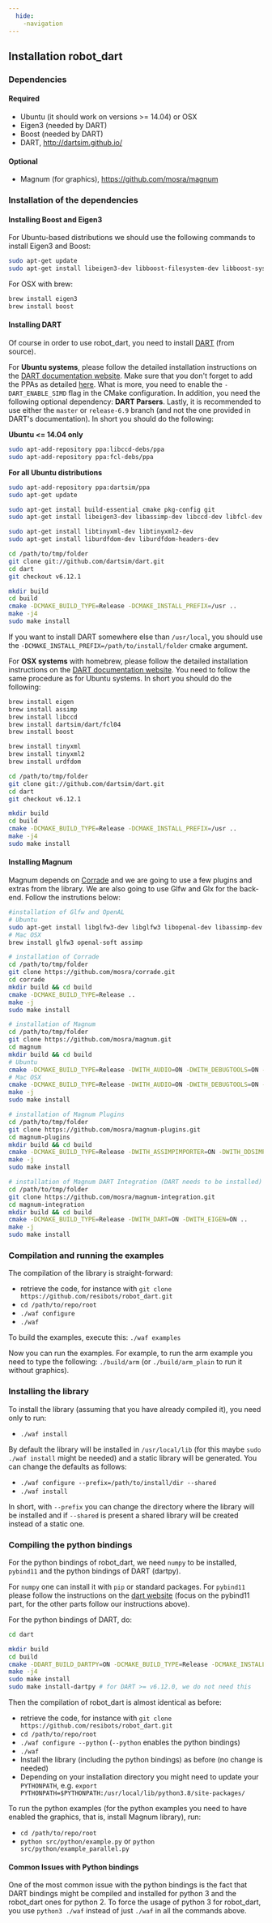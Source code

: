 ```yaml
---
  hide:
    -navigation
---
```

## Installation robot_dart

### Dependencies

#### Required
- Ubuntu (it should work on versions >= 14.04) or OSX
- Eigen3 (needed by DART)
- Boost (needed by DART)
- DART, http://dartsim.github.io/

#### Optional
- Magnum (for graphics), https://github.com/mosra/magnum

### Installation of the dependencies

#### Installing Boost and Eigen3

For Ubuntu-based distributions we should use the following commands to install Eigen3 and Boost:

```bash
sudo apt-get update
sudo apt-get install libeigen3-dev libboost-filesystem-dev libboost-system-dev libboost-regex-dev
```

For OSX with brew:

```bash
brew install eigen3
brew install boost
```

#### Installing DART

Of course in order to use robot\_dart, you need to install [DART](http://dartsim.github.io/) (from source).

For **Ubuntu systems**, please follow the detailed installation instructions on the [DART documentation website](http://dartsim.github.io/install_dart_on_ubuntu.html#install-required-dependencies). Make sure that you don't forget to add the PPAs as detailed [here](http://dartsim.github.io/install_dart_on_ubuntu.html#adding-personal-package-archives-ppas-for-dart-and-dependencies). What is more, you need to enable the `-DART_ENABLE_SIMD` flag in the CMake configuration. In addition, you need the following optional dependency: **DART Parsers**. Lastly, it is recommended to use either the `master` or `release-6.9` branch (and not the one provided in DART's documentation). In short you should do the following:

**Ubuntu <= 14.04 only**

```bash
sudo apt-add-repository ppa:libccd-debs/ppa
sudo apt-add-repository ppa:fcl-debs/ppa
```

**For all Ubuntu distributions**

```bash
sudo apt-add-repository ppa:dartsim/ppa
sudo apt-get update

sudo apt-get install build-essential cmake pkg-config git
sudo apt-get install libeigen3-dev libassimp-dev libccd-dev libfcl-dev libboost-regex-dev libboost-system-dev

sudo apt-get install libtinyxml-dev libtinyxml2-dev
sudo apt-get install liburdfdom-dev liburdfdom-headers-dev

cd /path/to/tmp/folder
git clone git://github.com/dartsim/dart.git
cd dart
git checkout v6.12.1

mkdir build
cd build
cmake -DCMAKE_BUILD_TYPE=Release -DCMAKE_INSTALL_PREFIX=/usr ..
make -j4
sudo make install
```

If you want to install DART somewhere else than `/usr/local`, you should use the `-DCMAKE_INSTALL_PREFIX=/path/to/install/folder` cmake argument.

For **OSX systems** with homebrew, please follow the detailed installation instructions on the [DART documentation website](http://dartsim.github.io/install_dart_on_mac.html#install-from-source-using-homebrew). You need to follow the same procedure as for Ubuntu systems. In short you should do the following:

```bash
brew install eigen
brew install assimp
brew install libccd
brew install dartsim/dart/fcl04
brew install boost

brew install tinyxml
brew install tinyxml2
brew install urdfdom

cd /path/to/tmp/folder
git clone git://github.com/dartsim/dart.git
cd dart
git checkout v6.12.1

mkdir build
cd build
cmake -DCMAKE_BUILD_TYPE=Release -DCMAKE_INSTALL_PREFIX=/usr ..
make -j4
sudo make install
```

#### Installing Magnum

Magnum depends on [Corrade](https://github.com/mosra/corrade) and we are going to use a few plugins and extras from the library. We are also going to use Glfw and Glx for the back-end. Follow the instrutions below:

```bash
#installation of Glfw and OpenAL
# Ubuntu
sudo apt-get install libglfw3-dev libglfw3 libopenal-dev libassimp-dev
# Mac OSX
brew install glfw3 openal-soft assimp

# installation of Corrade
cd /path/to/tmp/folder
git clone https://github.com/mosra/corrade.git
cd corrade
mkdir build && cd build
cmake -DCMAKE_BUILD_TYPE=Release ..
make -j
sudo make install

# installation of Magnum
cd /path/to/tmp/folder
git clone https://github.com/mosra/magnum.git
cd magnum
mkdir build && cd build
# Ubuntu
cmake -DCMAKE_BUILD_TYPE=Release -DWITH_AUDIO=ON -DWITH_DEBUGTOOLS=ON -DWITH_GL=ON -DWITH_MESHTOOLS=ON -DWITH_PRIMITIVES=ON -DWITH_SCENEGRAPH=ON -DWITH_SHADERS=ON -DWITH_TEXT=ON -DWITH_TEXTURETOOLS=ON -DWITH_TRADE=ON -DWITH_GLFWAPPLICATION=ON -DWITH_WINDOWLESSGLXAPPLICATION=ON -DWITH_OPENGLTESTER=ON -DWITH_ANYAUDIOIMPORTER=ON -DWITH_ANYIMAGECONVERTER=ON -DWITH_ANYIMAGEIMPORTER=ON -DWITH_ANYSCENEIMPORTER=ON -DWITH_MAGNUMFONT=ON -DWITH_OBJIMPORTER=ON -DWITH_TGAIMPORTER=ON -DWITH_WAVAUDIOIMPORTER=ON .. # this will enable almost all features of Magnum that are not necessarily needed for robot_dart (please refer to the documentation of Magnum for more details on selecting only the ones that you need)
# Mac OSX
cmake -DCMAKE_BUILD_TYPE=Release -DWITH_AUDIO=ON -DWITH_DEBUGTOOLS=ON -DWITH_GL=ON -DWITH_MESHTOOLS=ON -DWITH_PRIMITIVES=ON -DWITH_SCENEGRAPH=ON -DWITH_SHADERS=ON -DWITH_TEXT=ON -DWITH_TEXTURETOOLS=ON -DWITH_TRADE=ON -DWITH_GLFWAPPLICATION=ON -DWITH_WINDOWLESSCGLAPPLICATION=ON -DWITH_OPENGLTESTER=ON -DWITH_ANYAUDIOIMPORTER=ON -DWITH_ANYIMAGECONVERTER=ON -DWITH_ANYIMAGEIMPORTER=ON -DWITH_ANYSCENEIMPORTER=ON -DWITH_MAGNUMFONT=ON -DWITH_OBJIMPORTER=ON -DWITH_TGAIMPORTER=ON -DWITH_WAVAUDIOIMPORTER=ON .. # this will enable almost all features of Magnum that are not necessarily needed for robot_dart (please refer to the documentation of Magnum for more details on selecting only the ones that you need)
make -j
sudo make install

# installation of Magnum Plugins
cd /path/to/tmp/folder
git clone https://github.com/mosra/magnum-plugins.git
cd magnum-plugins
mkdir build && cd build
cmake -DCMAKE_BUILD_TYPE=Release -DWITH_ASSIMPIMPORTER=ON -DWITH_DDSIMPORTER=ON -DWITH_JPEGIMPORTER=ON -DWITH_OPENGEXIMPORTER=ON -DWITH_PNGIMPORTER=ON -DWITH_TINYGLTFIMPORTER=ON -DWITH_STBTRUETYPEFONT=ON .. # this will enable quite a few Magnum Plugins that are not necessarily needed for robot_dart (please refer to the documentation of Magnum for more details on selecting only the ones that you need)
make -j
sudo make install

# installation of Magnum DART Integration (DART needs to be installed) and Eigen Integration
cd /path/to/tmp/folder
git clone https://github.com/mosra/magnum-integration.git
cd magnum-integration
mkdir build && cd build
cmake -DCMAKE_BUILD_TYPE=Release -DWITH_DART=ON -DWITH_EIGEN=ON ..
make -j
sudo make install
```

### Compilation and running the examples

The compilation of the library is straight-forward:

- retrieve the code, for instance with `git clone https://github.com/resibots/robot_dart.git`
- `cd /path/to/repo/root`
- `./waf configure`
- `./waf`

To build the examples, execute this:
`./waf examples`

Now you can run the examples. For example, to run the arm example you need to type the following: `./build/arm` (or `./build/arm_plain` to run it without graphics).

### Installing the library

To install the library (assuming that you have already compiled it), you need only to run:

- `./waf install`

By default the library will be installed in `/usr/local/lib` (for this maybe `sudo ./waf install` might be needed) and a static library will be generated. You can change the defaults as follows:

- `./waf configure --prefix=/path/to/install/dir --shared`
- `./waf install`

In short, with `--prefix` you can change the directory where the library will be installed and if `--shared` is present a shared library will be created instead of a static one.

### Compiling the python bindings

For the python bindings of robot_dart, we need `numpy` to be installed, `pybind11` and the python bindings of DART (dartpy).

For `numpy` one can install it with `pip` or standard packages. For `pybind11` please follow the instructions on the [dart website](http://dartsim.github.io/install_dartpy_on_ubuntu.html#install-dartpy-from-source) (focus on the pybind11 part, for the other parts follow our instructions above).

For the python bindings of DART, do:

```bash
cd dart

mkdir build
cd build
cmake -DDART_BUILD_DARTPY=ON -DCMAKE_BUILD_TYPE=Release -DCMAKE_INSTALL_PREFIX=/usr ..
make -j4
sudo make install
sudo make install-dartpy # for DART >= v6.12.0, we do not need this
```

Then the compilation of robot_dart is almost identical as before:

- retrieve the code, for instance with `git clone https://github.com/resibots/robot_dart.git`
- `cd /path/to/repo/root`
- `./waf configure --python` (`--python` enables the python bindings)
- `./waf`
- Install the library (including the python bindings) as before (no change is needed)
- Depending on your installation directory you might need to update your `PYTHONPATH`, e.g. `export PYTHONPATH=$PYTHONPATH:/usr/local/lib/python3.8/site-packages/`

To run the python examples (for the python examples you need to have enabled the graphics, that is, install Magnum library), run:

- `cd /path/to/repo/root`
- `python src/python/example.py` or `python src/python/example_parallel.py`

#### Common Issues with Python bindings

One of the most common issue with the python bindings is the fact that DART bindings might be compiled and installed for python 3 and the robot_dart ones for python 2. To force the usage of python 3 for robot_dart, you use `python3 ./waf` instead of just `./waf` in all the commands above.
